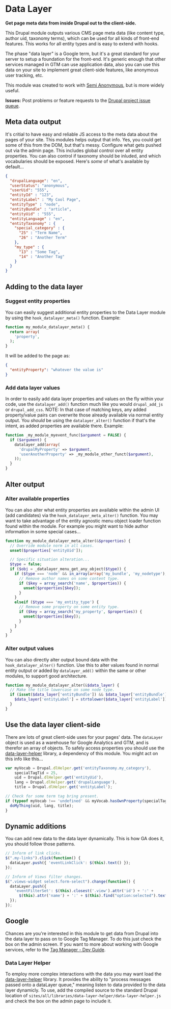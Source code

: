 Data Layer
==============
**Get page meta data from inside Drupal out to the client-side.**

This Drupal module outputs various CMS page meta data (like content type, author uid, taxonomy terms), which can be used for all kinds of front-end features. This works for all entity types and is easy to extend with hooks.

The phase "data layer" is a Google term, but it's a great standard for your server to setup a foundation for the front-end. It's generic enough that other services managed in GTM can use application data, also you can use this data on your site to implement great client-side features, like anonymous user tracking, etc.

This module was created to work with <a href="https://www.drupal.org/project/semi_anonymous">Semi Anonymous</a>, but is more widely useful.

**Issues:** Post problems or feature requests to the [Drupal project issue queue](https://drupal.org/project/issues/datalayer).

## Meta data output
It's critial to have easy and reliable JS access to the meta data about the pages of your site. This modules helps output that info. Yes, you could get some of this from the DOM, but that's messy. Configure what gets pushed out via the admin page. This includes global control over all entity properties. You can also control if taxonomy should be inluded, and which vocabularies should be exposed. Here's _some_ of what's available by default...
```json
{
  "drupalLanguage": "en",
  "userStatus": "anonymous",
  "userUid": "555",
  "entityId" : "123",
  "entityLabel" : "My Cool Page",
  "entityType" : "node",
  "entityBundle" : "article",
  "entityUid" : "555",
  "entityLanguage" : "en",
  "entityTaxonomy" : {
    "special_category" : {
      "25" : "Term Name",
      "26" : "Another Term"
    },
    "my_type" : {
      "13" : "Some Tag",
      "14" : "Another Tag"
    }
  }
}
```

## Adding to the data layer

### Suggest entity properties
You can easily suggest additional entity properties to the Data Layer module by using the `hook_datalayer_meta()` function. Example:
```php
function my_module_datalayer_meta() {
  return array(
    'property',
  );
}
```
It will be added to the page as:
```json
{
  "entityProperty": "whatever the value is"
}
```

### Add data layer values
In order to easily add data layer properties and values on the fly within your code, use the `datalayer_add()` function much like you would `drupal_add_js` or `drupal_add_css`.
NOTE: In that case of matching keys, any added property/value pairs can overwrite those already available via normal entity output. You _should_ be using the `datalayer_alter()` function if that's the intent, as added properties are available there.
Example:
```php
function _my_module_myevent_func($argument = FALSE) {
  if ($argument) {
    datalayer_add(array(
      'drupalMyProperty' => $argument,
      'userAnotherProperty' => _my_module_other_funct($argument),
    ));
  }
}
```

## Alter output

### Alter available properties
You can also alter what entity properties are available within the admin UI (add candidates) via the `hook_datalayer_meta_alter()` function. You may want to take advantage of the entity agnostic menu object loader function found within the module. For example you might want to hide author information in some special cases...
```php
function my_module_datalayer_meta_alter(&$properties) {
  // Override module norm in all cases.
  unset($properties['entityUid']);

  // Specific situation alteration...
  $type = false;
  if ($obj = _datalayer_menu_get_any_object($type)) {
    if ($type === 'node' && in_array(array('my_bundle', 'my_nodetype'), $obj->type)) {
      // Remove author names on some content type.
      if ($key = array_search('name', $properties)) {
        unset($properties[$key]);
      }
    }
    elseif ($type === 'my_entity_type') {
      // Remove some property on some entity type.
      if ($key = array_search('my_property', $properties)) {
        unset($properties[$key]);
      }
    }
  }
}
```

### Alter output values
You can also directly alter output bound data with the `hook_datalayer_alter()` function. Use this to alter values found in normal entity output or added by `datalayer_add()` within the same or other modules, to support good architecture.
```php
function my_module_datalayer_alter(&$data_layer) {
  // Make the title lowercase on some node type.
  if (isset($data_layer['entityBundle']) && $data_layer['entityBundle'] == 'mytype') {
    $data_layer['entityLabel'] = strtolower($data_layer['entityLabel']);
  }
}
```

## Use the data layer client-side
There are lots of great client-side uses for your pages' data. The `dataLayer` object is used as a warehouse for Google Analytics and GTM, and is therefor an array of objects. To safely access properties you should use the <a href="#data-layer-helper">data-layer-helper</a> library, a dependency of this module.
You might act on this info like this...
```javascript
var myVocab = Drupal.dlHelper.get('entityTaxonomy.my_category'),
    specialTagTid = 25,
    uid = Drupal.dlHelper.get('entityUid'),
    lang = Drupal.dlHelper.get('drupalLanguage'),
    title = Drupal.dlHelper.get('entityLabel');

// Check for some term tag bring present.
if (typeof myVocab !== 'undefined' && myVocab.hasOwnProperty(specialTagTid)) {
  doMyThing(uid, lang, title);
}
```

## Dynamic additions
You can add new data to the data layer dynamically. This is how GA does it, you should follow those patterns.
```javascript
// Inform of link clicks.
$(".my-links").click(function() {
  dataLayer.push({ 'eventLinkClick': $(this).text() });
});

// Inform of Views filter changes.
$(".views-widget select.form-select").change(function() {
  dataLayer.push({
    'eventFilterSet': $(this).closest('.view').attr('id') + ':' +
      $(this).attr('name') + ':' + $(this).find("option:selected").text();
  });
});
```

## Google
Chances are you're interested in this module to get data from Drupal into the data layer to pass on to Google Tag Manager.
To do this just check the box on the admin screen. If you want to more about working with Google services, refer to the [Tag Manager - Dev Guide](https://developers.google.com/tag-manager/devguide).

### Data Layer Helper
To employ more complex interactions with the data you may want load the [data-layer-helper](https://github.com/google/data-layer-helper) library. It provides the ability to "process messages passed onto a dataLayer queue," meaning listen to data provided to the data layer dynamicly.
To use, add the compiled source to the standard Drupal location of `sites/all/libraries/data-layer-helper/data-layer-helper.js` and check the box on the admin page to include it.
